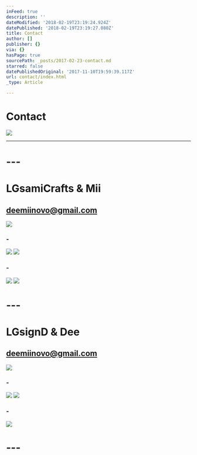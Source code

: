 ```yaml
---
inFeed: true
description: ''
dateModified: '2018-02-19T23:19:24.924Z'
datePublished: '2018-02-19T23:19:27.080Z'
title: Contact
author: []
publisher: {}
via: {}
hasPage: true
sourcePath: _posts/2017-02-23-contact.md
starred: false
datePublishedOriginal: '2017-11-10T19:59:39.117Z'
url: contact/index.html
_type: Article

---
```

# Contact
![](https://the-grid-user-content.s3-us-west-2.amazonaws.com/dba99aef-ae67-481d-a981-6b571bfc1a5b.jpg)

---

# ---

# **LGsamiCrafts & Mii**

## deemiinovo@gmail.com
![](https://the-grid-user-content.s3-us-west-2.amazonaws.com/68032188-1e3f-47e1-b307-72ea7f80b8b4.jpg)

### -
![](https://the-grid-user-content.s3-us-west-2.amazonaws.com/18c4f776-b004-4490-bf63-e4f6f1a6551b.png)
![](https://the-grid-user-content.s3-us-west-2.amazonaws.com/df85c6d8-81c6-4f69-8686-b98ed0d58f33.png)

### -
![](https://the-grid-user-content.s3-us-west-2.amazonaws.com/78df7e02-c7cf-4eb1-8040-fe23bef99e9b.jpg)
![](https://the-grid-user-content.s3-us-west-2.amazonaws.com/4f2d0be7-9b06-4f38-9be4-9b29eae907d9.png)

# ---

# **LGsignD & Dee**

## deemiinovo@gmail.com
![](https://the-grid-user-content.s3-us-west-2.amazonaws.com/e38aa4c6-29f3-42a4-973d-6a8cc169aaeb.jpg)

### -
![](https://the-grid-user-content.s3-us-west-2.amazonaws.com/a3c84242-6d1a-40db-bc40-bb85f4147416.png)
![](https://the-grid-user-content.s3-us-west-2.amazonaws.com/9592a82e-83d2-4ac9-996f-c31d66eb868c.png)

### -
![](https://the-grid-user-content.s3-us-west-2.amazonaws.com/a88f5c72-d446-48bf-bda4-13f992df572a.png)

# ---